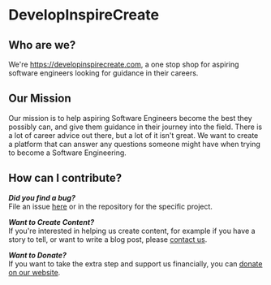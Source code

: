 # DevelopInspireCreate

## Who are we?

We're https://developinspirecreate.com, a one stop shop for aspiring software engineers looking for guidance in their careers.

## Our Mission

Our mission is to help aspiring Software Engineers become the best they possibly can, and give them guidance in their journey into the field. There is a lot of career advice out there, but a lot of it isn't great. We want to create a platform that can answer any questions someone might have when trying to become a Software Engineering.

## How can I contribute?

***Did you find a bug?***  
File an issue [here](https://github.com/DevelopInspireCreate/DevelopInspireCreate/issues/new) or in the repository for the specific project.

***Want to Create Content?***  
If you're interested in helping us create content, for example if you have a story to tell, or want to write a blog post, please [contact us](https://developinspirecreate.com/contact).

***Want to Donate?***  
If you want to take the extra step and support us financially, you can [donate on our website](https://developinspirecreate.com/donate).
